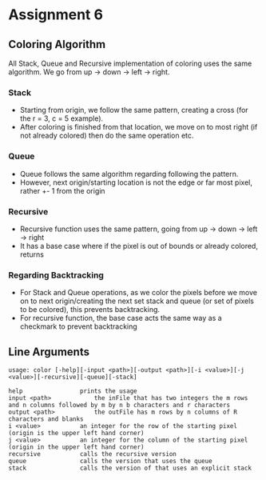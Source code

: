 # Assignment 6
## Coloring Algorithm
All Stack, Queue and Recursive implementation of coloring uses the same algorithm. We go from up -> down -> left -> right.

### Stack
* Starting from origin, we follow the same pattern, creating a cross (for the r = 3, c = 5 example). 
* After coloring is finished from that location, we move on to most right (if not already colored) then do the same operation etc.

### Queue
* Queue follows the same algorithm regarding following the pattern.
* However, next origin/starting location is not the edge or far most pixel, rather +- 1 from the origin

### Recursive
* Recursive function uses the same pattern, going from up -> down -> left -> right
* It has a base case where if the pixel is out of bounds or already colored, returns


### Regarding Backtracking
* For Stack and Queue operations, as we color the pixels before we move on to next origin/creating the next set stack and queue (or set of pixels to be colored), this prevents backtracking. 
* For recursive function, the base case acts the same way as a checkmark to prevent backtracking


## Line Arguments
```
usage: color [-help][-input <path>][-output <path>][-i <value>][-j <value>][-recursive][-queue][-stack]

help				prints the usage
input <path>			the inFile that has two integers the m rows and n columns followed by m by n b characters and r characters
output <path>			the outFile has m rows by n columns of R characters and blanks
i <value> 			an integer for the row of the starting pixel (origin is the upper left hand corner)
j <value> 			an integer for the column of the starting pixel (origin in the upper left hand corner)
recursive 			calls the recursive version
queue 				calls the version that uses the queue
stack 				calls the version of that uses an explicit stack
```